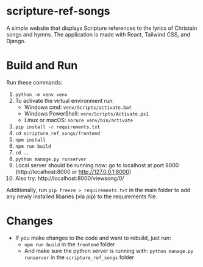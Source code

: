 # scripture-ref-songs

A simple website that displays Scripture references to the lyrics of Christain songs and hymns. The application is made with React, Tailwind CSS, and Django.

# Build and Run

Run these commands:

1. `python -m venv venv`
2. To activate the virtual environment run:
   - Windows cmd: `venv/Scripts/activate.bat`
   - Windows PowerShell: `venv/Scripts/Activate.ps1`
   - Linux or macOS: `soruce venv/bin/activate`
3. `pip install -r requirements.txt`
4. `cd scripture_ref_songs/frontend`
5. `npm install`
6. `npm run build`
7. `cd ..`
8. `python manage.py runserver`
9. Local server should be running now: go to localhost at port 8000 (http://localhost:8000 or http://127.0.0.1:8000)
10. Also try: http://localhost:8000/viewsong/0/

Additionally, run `pip freeze > requirements.txt` in the main folder to add any newly installed libaries (via pip) to the requirements file.

# Changes

- If you make changes to the code and want to rebuild, just run:
  - `npm run build` in the `frontend` folder
  - And make sure the python server is running with: `python manage.py runserver` in the `scripture_ref_songs` folder

